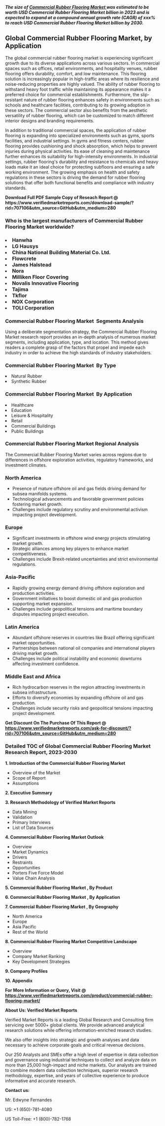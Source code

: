 <p><em><strong>The size of <a href="https://www.verifiedmarketreports.com/download-sample/?rid=707106&utm_source=GitHub&utm_medium=280" target="_blank">Commercial Rubber Flooring Market </a> was estimated to be worth USD Commercial Rubber Flooring Market billion in 2023 and is expected to expand at a compound annual growth rate (CAGR) of xxx% to reach USD Commercial Rubber Flooring Market billion by 2030.</strong></em><br /><h2>Global Commercial Rubber Flooring Market, by Application</h2><p>The global commercial rubber flooring market is experiencing significant growth due to its diverse applications across various sectors. In commercial spaces such as offices, retail environments, and hospitality venues, rubber flooring offers durability, comfort, and low maintenance. This flooring solution is increasingly popular in high-traffic areas where its resilience and noise-reducing properties are highly valued. The ability of rubber flooring to withstand heavy foot traffic while maintaining its appearance makes it a preferred choice for commercial establishments. Furthermore, the slip-resistant nature of rubber flooring enhances safety in environments such as schools and healthcare facilities, contributing to its growing adoption in these sectors. The commercial sector also benefits from the aesthetic versatility of rubber flooring, which can be customized to match different interior designs and branding requirements.</p><p>In addition to traditional commercial spaces, the application of rubber flooring is expanding into specialized environments such as gyms, sports facilities, and industrial settings. In gyms and fitness centers, rubber flooring provides cushioning and shock absorption, which helps to prevent injuries during physical activities. Its ease of cleaning and maintenance further enhances its suitability for high-intensity environments. In industrial settings, rubber flooring's durability and resistance to chemicals and heavy loads make it an ideal choice for protecting subfloors and ensuring a safe working environment. The growing emphasis on health and safety regulations in these sectors is driving the demand for rubber flooring solutions that offer both functional benefits and compliance with industry standards.</p></p><p id="" class=""><strong>Download Full PDF Sample Copy of Reseach Report @ <a target="">https://www.verifiedmarketreports.com/download-sample/?rid=707106&utm_source=GitHub&utm_medium=280</a></strong></p><h3 id="" class="">Who is the largest manufacturers of&nbsp;Commercial Rubber Flooring Market worldwide?</h3><h3 class=""></Li><Li>Hanwha</Li><Li> LG Hausys</Li><Li> China National Building Material Co. Ltd.</Li><Li> Flowcrete</Li><Li> James Halstead</Li><Li> Nora</Li><Li> Milliken Floor Covering</Li><Li> Novalis Innovative Flooring</Li><Li> Tajima</Li><Li> Tkflor</Li><Li> NOX Corporation</Li><Li> TOLI Corporation</h3><h3 id="" class="">Commercial Rubber Flooring Market &nbsp;Segments Analysis</h3><p id="" class="">Using a deliberate segmentation strategy, the Commercial Rubber Flooring Market research report provides an in-depth analysis of numerous market segments, including application, type, and location. This method gives readers a complete grasp of the factors that propel and impede each industry in order to achieve the high standards of industry stakeholders.</p><h3 id="" class="">Commercial Rubber Flooring Market &nbsp;By Type</h3><p></Li><Li>Natural Rubber</Li><Li> Synthetic Rubber</p><h3 id="" class="">Commercial Rubber Flooring Market &nbsp;By Application</h3><p class=""></Li><Li>Healthcare</Li><Li> Education</Li><Li> Leisure & Hospitality</Li><Li> Retail</Li><Li> Commercial Buildings</Li><Li> Public Buildings</p><h3 id="" class="">Commercial Rubber Flooring Market Regional Analysis</h3><p id="" class="">The Commercial Rubber Flooring Market varies across regions due to differences in offshore exploration activities, regulatory frameworks, and investment climates.</p><h3 id="" class="">North America</h3><ul><li>Presence of mature offshore oil and gas fields driving demand for subsea manifolds systems.</li><li>Technological advancements and favorable government policies fostering market growth.</li><li>Challenges include regulatory scrutiny and environmental activism impacting project development.</li></ul><h3 id="" class="">Europe</h3><ul><li>Significant investments in offshore wind energy projects stimulating market growth.</li><li>Strategic alliances among key players to enhance market competitiveness.</li><li>Challenges include Brexit-related uncertainties and strict environmental regulations.</li></ul><h3 id="" class="">Asia-Pacific</h3><ul><li>Rapidly growing energy demand driving offshore exploration and production activities.</li><li>Government initiatives to boost domestic oil and gas production supporting market expansion.</li><li>Challenges include geopolitical tensions and maritime boundary disputes impacting project execution.</li></ul><h3 id="" class="">Latin America</h3><ul><li>Abundant offshore reserves in countries like Brazil offering significant market opportunities.</li><li>Partnerships between national oil companies and international players driving market growth.</li><li>Challenges include political instability and economic downturns affecting investment confidence.</li></ul><h3 id="" class="">Middle East and Africa</h3><ul><li>Rich hydrocarbon reserves in the region attracting investments in subsea infrastructure.</li><li>Efforts to diversify economies by expanding offshore oil and gas production.</li><li>Challenges include security risks and geopolitical tensions impacting project development.</li></ul><p id="" class=""><strong>Get Discount On The Purchase Of This Report @ <a href="https://www.verifiedmarketreports.com/ask-for-discount/?rid=707106&utm_source=GitHub&utm_medium=280" target="_blank">https://www.verifiedmarketreports.com/ask-for-discount/?rid=707106&utm_source=GitHub&utm_medium=280</a></strong></p><h3 id="" class="">Detailed TOC of Global Commercial Rubber Flooring Market Research Report, 2023-2030</h3><p id="" class=""><strong>1. Introduction of the Commercial Rubber Flooring Market </strong></p><ul><li>Overview of the Market</li><li>Scope of Report</li><li>Assumptions</li></ul><p id="" class=""><strong>2. Executive Summary</strong></p><p id="" class=""><strong>3. Research Methodology of Verified Market Reports</strong></p><ul><li>Data Mining</li><li>Validation</li><li>Primary Interviews</li><li>List of Data Sources</li></ul><p id="" class=""><strong>4. Commercial Rubber Flooring Market Outlook</strong></p><ul><li>Overview</li><li>Market Dynamics</li><li>Drivers</li><li>Restraints</li><li>Opportunities</li><li>Porters Five Force Model</li><li>Value Chain Analysis</li></ul><p id="" class=""><strong>5. Commercial Rubber Flooring Market , By Product</strong></p><p id="" class=""><strong>6. Commercial Rubber Flooring Market , By Application</strong></p><p id="" class=""><strong>7. Commercial Rubber Flooring Market , By Geography</strong></p><ul><li>North America</li><li>Europe</li><li>Asia Pacific</li><li>Rest of the World</li></ul><p id="" class=""><strong>8. Commercial Rubber Flooring Market Competitive Landscape</strong></p><ul><li>Overview</li><li>Company Market Ranking</li><li>Key Development Strategies</li></ul><p id="" class=""><strong>9. Company Profiles</strong></p><p id="" class=""><strong>10. Appendix</strong></p><p id="" class=""><strong>For More Information or Query, Visit @ <a href="https://www.verifiedmarketreports.com/product/commercial-rubber-flooring-market/" target="_blank">https://www.verifiedmarketreports.com/product/commercial-rubber-flooring-market/</a></strong></p><p id="" class=""><strong>About Us: Verified Market Reports</strong></p><p id="" class="">Verified Market Reports is a leading Global Research and Consulting firm servicing over 5000+ global clients. We provide advanced analytical research solutions while offering information-enriched research studies.</p><p id="" class="">We also offer insights into strategic and growth analyses and data necessary to achieve corporate goals and critical revenue decisions.</p><p id="" class="">Our 250 Analysts and SMEs offer a high level of expertise in data collection and governance using industrial techniques to collect and analyze data on more than 25,000 high-impact and niche markets. Our analysts are trained to combine modern data collection techniques, superior research methodology, expertise, and years of collective experience to produce informative and accurate research.</p><p id="" class=""><strong>Contact us:</strong></p><p id="" class="">Mr. Edwyne Fernandes</p><p id="" class="">US: +1 (650)-781-4080</p><p id="" class="">US Toll-Free: +1 (800)-782-1768</p>
